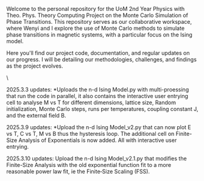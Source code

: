 Welcome to the personal repository for the UoM 2nd Year Physics with Theo. Phys. Theory Computing Project on the Monte Carlo Simulation of Phase Transitions. This repository serves as our collaborative workspace, where Wenyi and I explore the use of Monte Carlo methods to simulate phase transitions in magnetic systems, with a particular focus on the Ising model.

Here you'll find our project code, documentation, and regular updates on our progress. I will be detailing our methodologies, challenges, and findings as the project evolves.

\

2025.3.3 updates:
*Uploads the n-d Ising Model.py with multi-proessing that run the code in parallel, it also contains the interactive user entrying cell to analyse M vs T for different dimensions, lattice size, Random initialization, Monte Carlo steps, runs per temperatures, coupling constant J, and the external field B.

2025.3.9 updates:
*Upload the n-d Ising Model_v2.py that can now plot E vs T, C vs T, M vs B thus the hysteresis loop. The additional cell on Finite-Size Analysis of Exponentials is now added. All with interactive user entrying.

2025.3.10 updates: Upload the n-d Ising Model_v2.1.py that modifies the Finite-Size Analysis with the old exponential function fit to a more reasonable power law fit, ie the Finite‐Size Scaling (FSS).
